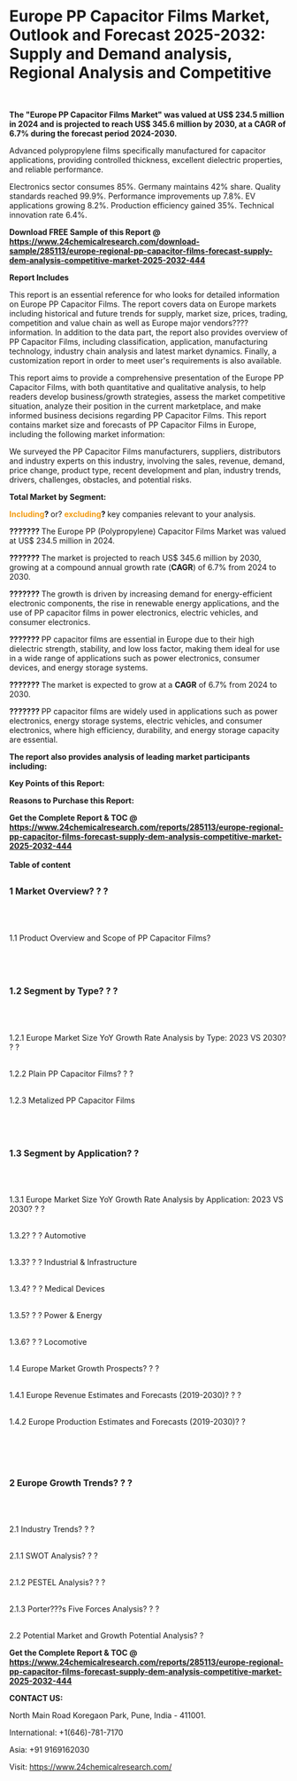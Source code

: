 <h1>Europe PP Capacitor Films Market, Outlook and Forecast 2025-2032: Supply and Demand analysis, Regional Analysis and Competitive</h1><br/><p><span style="font-size:14px"><strong>The "Europe PP Capacitor Films Market" was valued at US$ 234.5 million in 2024 and is projected to reach US$ 345.6 million by 2030, at a <strong>CAGR</strong> of 6.7% during the forecast period 2024-2030.</strong></span></p><p><span style="font-size:14px">Advanced polypropylene films specifically manufactured for capacitor applications, providing controlled thickness, excellent dielectric properties, and reliable performance.</span></p><p>Electronics sector consumes 85%. Germany maintains 42% share. Quality standards reached 99.9%. Performance improvements up 7.8%. EV applications growing 8.2%. Production efficiency gained 35%. Technical innovation rate 6.4%.</p><div><b>Download FREE Sample of this Report @ <a href="https://www.24chemicalresearch.com/download-sample/285113/europe-regional-pp-capacitor-films-forecast-supply-dem-analysis-competitive-market-2025-2032-444">https://www.24chemicalresearch.com/download-sample/285113/europe-regional-pp-capacitor-films-forecast-supply-dem-analysis-competitive-market-2025-2032-444</a></b></div><p><span style="font-size:14px"><strong>Report Includes</strong></span></p><p><span style="font-size:14px">This report is an essential reference for who looks for detailed information on Europe PP Capacitor Films. The report covers data on Europe markets including historical and future trends for supply, market size, prices, trading, competition and value chain as well as Europe major vendors???? information. In addition to the data part, the report also provides overview of PP Capacitor Films, including classification, application, manufacturing technology, industry chain analysis and latest market dynamics. Finally, a customization report in order to meet user's requirements is also available.</span></p><p><span style="font-size:14px">This report aims to provide a comprehensive presentation of the Europe PP Capacitor Films, with both quantitative and qualitative analysis, to help readers develop business/growth strategies, assess the market competitive situation, analyze their position in the current marketplace, and make informed business decisions regarding PP Capacitor Films. This report contains market size and forecasts of PP Capacitor Films in Europe, including the following market information:</span></p><p>We surveyed the PP Capacitor Films manufacturers, suppliers, distributors and industry experts on this industry, involving the sales, revenue, demand, price change, product type, recent development and plan, industry trends, drivers, challenges, obstacles, and potential risks.</p><p><span style="font-size:14px"><strong>Total Market by Segment:</strong></span></p><p><span style="font-size:14px"><strong><span style="color:#f39c12">Including</span>? </strong>or? <strong><span style="color:#f39c12">excluding</span>? </strong>key companies relevant to your analysis.</span></p><p><strong>??????? </strong><span style="font-size:14px">The Europe PP (Polypropylene) Capacitor Films Market was valued at US$ 234.5 million in 2024.</span></p><p><strong>??????? </strong><span style="font-size:14px">The market is projected to reach US$ 345.6 million by 2030, growing at a compound annual growth rate (<strong>CAGR</strong>) of 6.7% from 2024 to 2030.</span></p><p><strong>??????? </strong><span style="font-size:14px">The growth is driven by increasing demand for energy-efficient electronic components, the rise in renewable energy applications, and the use of PP capacitor films in power electronics, electric vehicles, and consumer electronics.</span></p><p><strong>??????? </strong><span style="font-size:14px">PP capacitor films are essential in Europe due to their high dielectric strength, stability, and low loss factor, making them ideal for use in a wide range of applications such as power electronics, consumer devices, and energy storage systems.</span></p><p><strong>??????? </strong><span style="font-size:14px">The market is expected to grow at a <strong>CAGR</strong> of 6.7% from 2024 to 2030.</span></p><p><strong>??????? </strong><span style="font-size:14px">PP capacitor films are widely used in applications such as power electronics, energy storage systems, electric vehicles, and consumer electronics, where high efficiency, durability, and energy storage capacity are essential.</span></p><p><span style="font-size:14px"><strong>The report also provides analysis of leading market participants including:</strong></span></p><p><span style="font-size:14px"><strong>Key Points of this Report:</strong></span></p><p><span style="font-size:14px"><strong>Reasons to Purchase this Report:</strong></span></p><div><b>Get the Complete Report & TOC @ <a href="https://www.24chemicalresearch.com/reports/285113/europe-regional-pp-capacitor-films-forecast-supply-dem-analysis-competitive-market-2025-2032-444">https://www.24chemicalresearch.com/reports/285113/europe-regional-pp-capacitor-films-forecast-supply-dem-analysis-competitive-market-2025-2032-444</a></b></div><br><b>Table of content</b><p><h2><span style="font-size:16px"><strong>1 Market Overview? ? ? </strong></span></h2><br />
 
 <br />
 
 <p>1.1 Product Overview and Scope of PP Capacitor Films? </p><br />
 
 <br />
 
 <h2><strong><span style="font-size:16px">1.2 Segment by Type? ? ? </span></strong></h2><br />
 
 <br />
 
 <p>1.2.1 Europe Market Size YoY Growth Rate Analysis by Type: 2023 VS 2030? ? ? <br /><br />
 
 1.2.2 Plain PP Capacitor Films? ? ? <br /><br />
 
 1.2.3 Metalized PP Capacitor Films<br /><br />
 
 <br />
 
 <h2><span style="font-size:16px"><strong>1.3 Segment by Application? ? </strong></span></h2><br />
 
 <br />
 
 <p>1.3.1 Europe Market Size YoY Growth Rate Analysis by Application: 2023 VS 2030? ? ? <br /><br />
 
 1.3.2? ? ? Automotive<br /><br />
 
 1.3.3? ? ? Industrial & Infrastructure<br /><br />
 
 1.3.4? ? ? Medical Devices<br /><br />
 
 1.3.5? ? ? Power & Energy<br /><br />
 
 1.3.6? ? ? Locomotive<br /><br />
 
 1.4 Europe Market Growth Prospects? ? ? <br /><br />
 
 1.4.1 Europe Revenue Estimates and Forecasts (2019-2030)? ? ? <br /><br />
 
 1.4.2 Europe Production Estimates and Forecasts (2019-2030)? ? </p><br />
 
 <br />
 
 <h2><span style="font-size:16px"><strong>2 Europe Growth Trends? ? ? </strong></span></h2><br />
 
 <br />
 
 <p>2.1 Industry Trends? ? ? <br /><br />
 
 2.1.1 SWOT Analysis? ? ? <br /><br />
 
 2.1.2 PESTEL Analysis? ? ? <br /><br />
 
 2.1.3 Porter???s Five Forces Analysis? ? ? <br /><br />
 
 2.2 Potential Market and Growth Potential Analysis? ? <br><div><b>Get the Complete Report & TOC @ <a href="https://www.24chemicalresearch.com/reports/285113/europe-regional-pp-capacitor-films-forecast-supply-dem-analysis-competitive-market-2025-2032-444">https://www.24chemicalresearch.com/reports/285113/europe-regional-pp-capacitor-films-forecast-supply-dem-analysis-competitive-market-2025-2032-444</a></b></div></p>
 
 <b>CONTACT US:</b><br>
 
 North Main Road Koregaon Park, Pune, India - 411001.<br/>
 
 International: +1(646)-781-7170<br/>
 
 Asia: +91 9169162030<br/>
 
 Visit: <a href="https://www.24chemicalresearch.com/">https://www.24chemicalresearch.com/</a>
 
 <br>